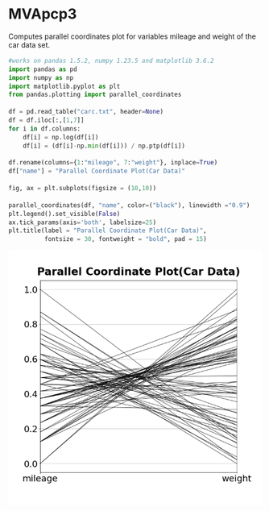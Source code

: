 # MVApcp3
Computes parallel coordinates plot for variables mileage and weight of the car data
set.

```python
#works on pandas 1.5.2, numpy 1.23.5 and matplotlib 3.6.2
import pandas as pd
import numpy as np
import matplotlib.pyplot as plt
from pandas.plotting import parallel_coordinates

df = pd.read_table("carc.txt", header=None)
df = df.iloc[:,[1,7]]
for i in df.columns:
    df[i] = np.log(df[i])
    df[i] = (df[i]-np.min(df[i])) / np.ptp(df[i])

df.rename(columns={1:"mileage", 7:"weight"}, inplace=True)
df["name"] = "Parallel Coordinate Plot(Car Data)"

fig, ax = plt.subplots(figsize = (10,10))

parallel_coordinates(df, "name", color=("black"), linewidth ="0.9")
plt.legend().set_visible(False)
ax.tick_params(axis='both', labelsize=25)
plt.title(label = "Parallel Coordinate Plot(Car Data)", 
          fontsize = 30, fontweight = "bold", pad = 15)
```
![MVApcp3](MVApcp3_python.png)

